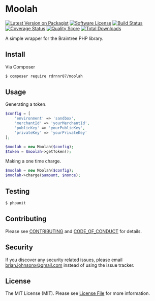 # Moolah

[![Latest Version on Packagist][ico-version]][link-packagist]
[![Software License][ico-license]](LICENSE.md)
[![Build Status][ico-travis]][link-travis]
[![Coverage Status][ico-scrutinizer]][link-scrutinizer]
[![Quality Score][ico-code-quality]][link-code-quality]
[![Total Downloads][ico-downloads]][link-downloads]

A simple wrapper for the Braintree PHP library.

## Install

Via Composer

``` bash
$ composer require rdrnnr87/moolah
```

## Usage

Generating a token.

``` php
$config = [
    'environment' => 'sandbox',
    'merchantId' => 'yourMerchantId',
    'publicKey' => 'yourPublicKey',
    'privateKey' => 'yourPrivateKey'
];

$moolah = new Moolah($config);
$token = $moolah->getToken();
```

Making a one time charge.

``` php
$moolah = new Moolah($config);
$moolah->charge($amount, $nonce);
```

## Testing

``` bash
$ phpunit
```

## Contributing

Please see [CONTRIBUTING](CONTRIBUTING.md) and [CODE_OF_CONDUCT](CODE_OF_CONDUCT.md) for details.

## Security

If you discover any security related issues, please email brian.johnsonx@gmail.com instead of using the issue tracker.

## License

The MIT License (MIT). Please see [License File](LICENSE.md) for more information.

[ico-version]: https://img.shields.io/packagist/v/moolah/moolah.svg?style=flat-square
[ico-license]: https://img.shields.io/badge/license-MIT-brightgreen.svg?style=flat-square
[ico-travis]: https://img.shields.io/travis/moolah/moolah/master.svg?style=flat-square
[ico-scrutinizer]: https://img.shields.io/scrutinizer/coverage/g/moolah/moolah.svg?style=flat-square
[ico-code-quality]: https://img.shields.io/scrutinizer/g/moolah/moolah.svg?style=flat-square
[ico-downloads]: https://img.shields.io/packagist/dt/moolah/moolah.svg?style=flat-square

[link-packagist]: https://packagist.org/packages/moolah/moolah
[link-travis]: https://travis-ci.org/moolah/moolah
[link-scrutinizer]: https://scrutinizer-ci.com/g/moolah/moolah/code-structure
[link-code-quality]: https://scrutinizer-ci.com/g/moolah/moolah
[link-downloads]: https://packagist.org/packages/moolah/moolah
[link-author]: https://github.com/rdrnnr87
[link-contributors]: ../../contributors
